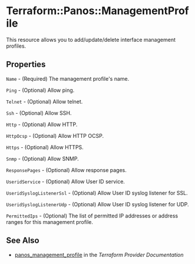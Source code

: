 # Terraform::Panos::ManagementProfile

This resource allows you to add/update/delete interface management profiles.

## Properties

`Name` - (Required) The management profile's name.

`Ping` - (Optional) Allow ping.

`Telnet` - (Optional) Allow telnet.

`Ssh` - (Optional) Allow SSH.

`Http` - (Optional) Allow HTTP.

`HttpOcsp` - (Optional) Allow HTTP OCSP.

`Https` - (Optional) Allow HTTPS.

`Snmp` - (Optional) Allow SNMP.

`ResponsePages` - (Optional) Allow response pages.

`UseridService` - (Optional) Allow User ID service.

`UseridSyslogListenerSsl` - (Optional) Allow User ID syslog listener for SSL.

`UseridSyslogListenerUdp` - (Optional) Allow User ID syslog listener for UDP.

`PermittedIps` - (Optional) The list of permitted IP addresses or address ranges for this management profile.


## See Also

* [panos_management_profile](https://www.terraform.io/docs/providers/panos/r/management_profile.html) in the _Terraform Provider Documentation_